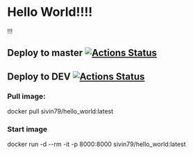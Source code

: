 # Hello World!!!!
!!!


## Deploy to master [![Actions Status](https://github.com/sivin79/docker-test-CI-CD/workflows/dockerhub-CI-CD/badge.svg)](https://github.com/sivin79/docker-test-CI-CD/actions)

## Deploy to DEV [![Actions Status](https://github.com/sivin79/docker-test-CI-CD/workflows/dev-dockerhub-CI-CD/badge.svg)](https://github.com/sivin79/docker-test-CI-CD/actions)


### Pull image:
docker pull sivin79/hello_world:latest

### Start image
docker run -d --rm -it -p 8000:8000 sivin79/hello_world:latest
